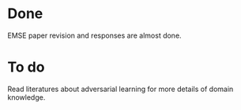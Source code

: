 # Done
 EMSE paper revision and responses are almost done.
 
# To do
 Read literatures about adversarial learning for more details of domain knowledge.
